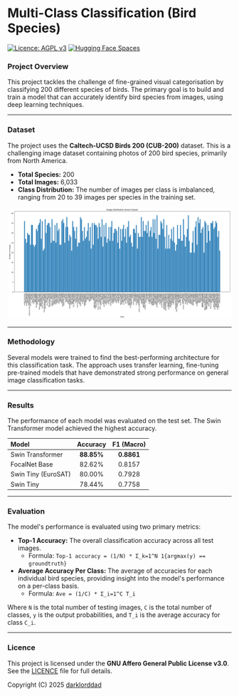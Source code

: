 # Multi-Class Classification (Bird Species)

[![Licence: AGPL v3](https://img.shields.io/badge/Licence-AGPL%20v3-blue.svg)](https://www.gnu.org/licenses/agpl-3.0)
[![Hugging Face Spaces](https://img.shields.io/badge/%F0%9F%A4%97%20Hugging%20Face-Spaces-blue)](https://huggingface.co/spaces/YOUR_USERNAME/YOUR_SPACE)

### Project Overview

This project tackles the challenge of fine-grained visual categorisation by classifying 200 different species of birds. The primary goal is to build and train a model that can accurately identify bird species from images, using deep learning techniques.

---

### Dataset

The project uses the **Caltech-UCSD Birds 200 (CUB-200)** dataset. This is a challenging image dataset containing photos of 200 bird species, primarily from North America.

- **Total Species:** 200
- **Total Images:** 6,033
- **Class Distribution:** The number of images per class is imbalanced, ranging from 20 to 39 images per species in the training set.

![Image](Caltech-UCSD-Birds-200-(CUB-200)\Class-distribution.png)

---

### Methodology

Several models were trained to find the best-performing architecture for this classification task. The approach uses transfer learning, fine-tuning pre-trained models that have demonstrated strong performance on general image classification tasks.

---

### Results

The performance of each model was evaluated on the test set. The Swin Transformer model achieved the highest accuracy.

| Model | Accuracy | F1 (Macro) |
| :--- | :---: | :---: |
| Swin Transformer | **88.85%** | **0.8861** |
| FocalNet Base | 82.62% | 0.8157 |
| Swin Tiny (EuroSAT) | 80.00% | 0.7928 |
| Swin Tiny | 78.44% | 0.7758 |

---

### Evaluation

The model's performance is evaluated using two primary metrics:

-   **Top-1 Accuracy:** The overall classification accuracy across all test images.
    -   Formula: `Top-1 accuracy = (1/N) * Σ_k=1^N 1{argmax(y) == groundtruth}`
-   **Average Accuracy Per Class:** The average of accuracies for each individual bird species, providing insight into the model's performance on a per-class basis.
    -   Formula: `Ave = (1/C) * Σ_i=1^C T_i`

Where `N` is the total number of testing images, `C` is the total number of classes, `y` is the output probabilities, and `T_i` is the average accuracy for class `C_i`.

---

### Licence

This project is licensed under the **GNU Affero General Public License v3.0**. See the [LICENCE](LICENSE) file for full details.

Copyright (C) 2025 [darklorddad](https://github.com/darklorddad)
